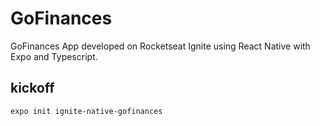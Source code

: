 # GoFinances
GoFinances App developed on Rocketseat Ignite using React Native with Expo and Typescript.

## kickoff
```
expo init ignite-native-gofinances
```
